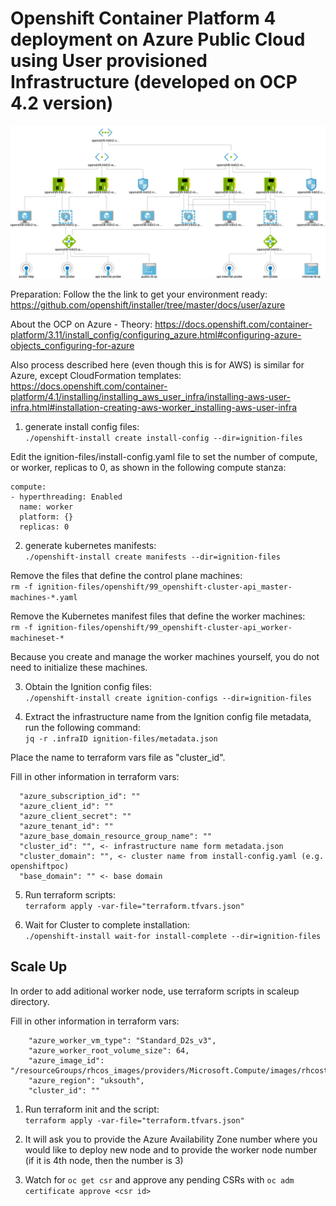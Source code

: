 # Openshift Container Platform 4 deployment on Azure Public Cloud using User provisioned Infrastructure (developed on OCP 4.2 version)

![Openshift Container Platform 4.1 Topology on Azure](./images/diagram.svg)

Preparation:
Follow the the link to get your environment ready: https://github.com/openshift/installer/tree/master/docs/user/azure

About the OCP on Azure - Theory: https://docs.openshift.com/container-platform/3.11/install_config/configuring_azure.html#configuring-azure-objects_configuring-for-azure

Also process described here (even though this is for AWS) is similar for Azure, except CloudFormation templates:
https://docs.openshift.com/container-platform/4.1/installing/installing_aws_user_infra/installing-aws-user-infra.html#installation-creating-aws-worker_installing-aws-user-infra

1. generate install config files:<br>
`./openshift-install create install-config --dir=ignition-files`
  
Edit the ignition-files/install-config.yaml file to set the number of compute, or worker, replicas to 0, as shown in the following compute stanza:
```
compute:
- hyperthreading: Enabled
  name: worker
  platform: {}
  replicas: 0
```

2. generate kubernetes manifests:<br>
`./openshift-install create manifests --dir=ignition-files`

Remove the files that define the control plane machines:<br>
`rm -f ignition-files/openshift/99_openshift-cluster-api_master-machines-*.yaml`

Remove the Kubernetes manifest files that define the worker machines:<br>
`rm -f ignition-files/openshift/99_openshift-cluster-api_worker-machineset-*`

Because you create and manage the worker machines yourself, you do not need to initialize these machines.<br>

3. Obtain the Ignition config files:<br>
`./openshift-install create ignition-configs --dir=ignition-files`

4. Extract the infrastructure name from the Ignition config file metadata, run the following command:<br>
`jq -r .infraID ignition-files/metadata.json`

Place the name to terraform vars file as "cluster_id".<br>

Fill in other information in terraform vars:
```
  "azure_subscription_id": ""
  "azure_client_id": ""
  "azure_client_secret": ""
  "azure_tenant_id": ""
  "azure_base_domain_resource_group_name": ""
  "cluster_id": "", <- infrastructure name form metadata.json 
  "cluster_domain": "", <- cluster name from install-config.yaml (e.g. openshiftpoc)
  "base_domain": "" <- base domain
```

5. Run terraform scripts:<br>
`terraform apply -var-file="terraform.tfvars.json"`

6. Wait for Cluster to complete installation:<br>
`./openshift-install wait-for install-complete --dir=ignition-files`

## Scale Up

In order to add aditional worker node, use terraform scripts in scaleup directory.<br>

Fill in other information in terraform vars:
```
    "azure_worker_vm_type": "Standard_D2s_v3",
    "azure_worker_root_volume_size": 64,
    "azure_image_id": "/resourceGroups/rhcos_images/providers/Microsoft.Compute/images/rhcostestimage",
    "azure_region": "uksouth",
    "cluster_id": ""
```

1. Run terraform init and the script:<br>
`terraform apply -var-file="terraform.tfvars.json"`

2. It will ask you to provide the Azure Availability Zone number where you would like to deploy new node and to provide the worker node number (if it is 4th node, then the number is 3)

3. Watch for `oc get csr` and approve any pending CSRs with `oc adm certificate approve <csr id>`
